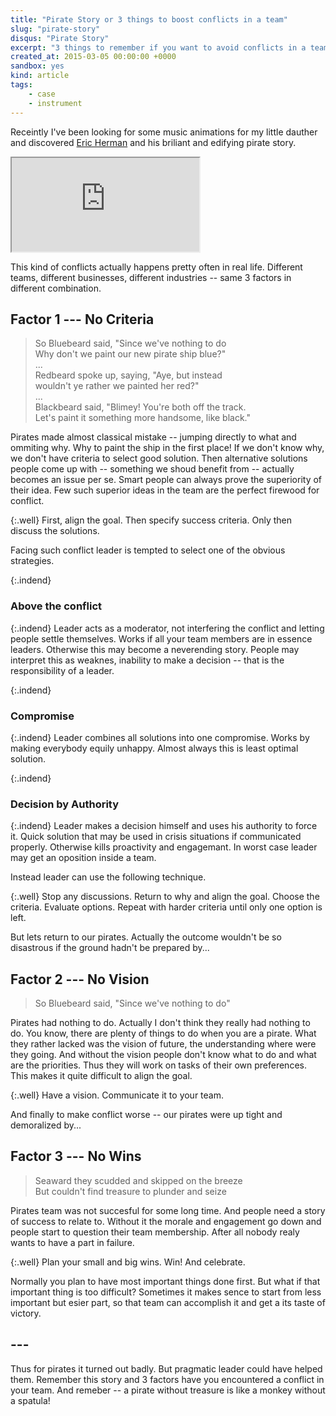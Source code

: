 ```yaml
---
title: "Pirate Story or 3 things to boost conflicts in a team"
slug: "pirate-story"
disqus: "Pirate Story"
excerpt: "3 things to remember if you want to avoid conflicts in a team. Some pirates were harmed in the making of this post."
created_at: 2015-03-05 00:00:00 +0000
sandbox: yes
kind: article
tags:
    - case
    - instrument
---
```


Receintly I've been looking for some music animations for my little dauther and discovered [Eric Herman](http://www.erichermanmusic.com/about.html) and his briliant and edifying pirate story.

<div class="embed-responsive embed-responsive-16by9">
	<iframe src="https://www.youtube.com/embed/exads7KV-Y0?rel=0" allowfullscreen></iframe>
</div>

This kind of conflicts actually happens pretty often in real life.  Different teams, different businesses, different industries -- same 3 factors in different combination.

Factor 1 --- No Criteria
------------------------
  
> So Bluebeard said, "Since we've nothing to do  
> Why don't we paint our new pirate ship blue?"  
> ...  
> Redbeard spoke up, saying, "Aye, but instead  
> wouldn't ye rather we painted her red?"  
> ...  
> Blackbeard said, "Blimey! You're both off the track.  
> Let's paint it something more handsome, like black."

Pirates made almost classical mistake -- jumping directly to what and ommiting why.  Why to paint the ship in the first place!  If we don't know why, we don't have criteria to select good solution.  Then alternative solutions people come up with -- something we shoud benefit from -- actually becomes an issue per se.  Smart people can always prove the superiority of their idea.  Few such superior ideas in the team are the perfect firewood for conflict.

{:.well}
First, align the goal.  Then specify success criteria.  Only then discuss the solutions.

Facing such conflict leader is tempted to select one of the obvious strategies.

{:.indend}
### Above the conflict

{:.indend}
Leader acts as a moderator, not interfering the conflict and letting people settle themselves.  Works if all your team members are in essence leaders.  Otherwise this may become a neverending story.  People may interpret this as weaknes, inability to make a decision -- that is the responsibility of a leader.

{:.indend}
### Compromise

{:.indend}
Leader combines all solutions into one compromise.  Works by making everybody equily unhappy.  Almost always this is least optimal solution.

{:.indend}
### Decision by Authority

{:.indend}
Leader makes a decision himself and uses his authority to force it.  Quick solution that may be used in crisis situations if communicated properly.  Otherwise kills proactivity and engagemant.  In worst case leader may get an oposition inside a team.

Instead leader can use the following technique.

{:.well}
Stop any discussions.  Return to why and align the goal.  Choose the criteria.  Evaluate options.  Repeat with harder criteria until only one option is left. 

But lets return to our pirates.  Actually the outcome wouldn't be so disastrous if the ground hadn't be prepared by...

Factor 2 --- No Vision
----------------------
  
> So Bluebeard said, "Since we've nothing to do"

Pirates had nothing to do.  Actually I don't think they really had nothing to do.  You know, there are plenty of things to do when you are a pirate.  What they rather lacked was the vision of future, the understanding where were they going.  And without the vision people don't know what to do and what are the priorities.  Thus they will work on tasks of their own preferences.  This makes it quite difficult to align the goal.

{:.well}
Have a vision.  Communicate it to your team.

And finally to make conflict worse -- our pirates were up tight and demoralized by...

Factor 3 --- No Wins
--------------------
  
> Seaward they scudded and skipped on the breeze  
> But couldn't find treasure to plunder and seize  

Pirates team was not succesful for some long time.  And people need a story of success to relate to.  Without it the morale and engagement go down and people start to question their team membership.  After all nobody realy wants to have a part in failure.  

{:.well}
Plan your small and big wins. Win! And celebrate.  

Normally you plan to have most important things done first.  But what if that important thing is too difficult?  Sometimes it makes sence to start from less important but esier part, so that team can accomplish it and get a its taste of victory.

## ---

Thus for pirates it turned out badly.  But pragmatic leader could have helped them.  Remember this story and 3 factors have you encountered a conflict in your team.  And remeber -- a pirate without treasure is like a monkey without a spatula!
